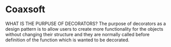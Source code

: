 # Coaxsoft
  WHAT IS THE PURPUSE OF DECORATORS?
  The purpose of decorators as a design pattern is to allow users to create more functionality for the objects without changing their structure and they are normally called before definition of the function which is wanted to be decorated.
